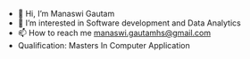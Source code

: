 - 👋 Hi, I’m Manaswi Gautam
- 👀 I’m interested in Software development and Data Analytics
- 📫 How to reach me manaswi.gautamhs@gmail.com
- Qualification: Masters In Computer Application

<!---
Manasvi1611/Manasvi1611 is a ✨ special ✨ repository because its `README.md` (this file) appears on your GitHub profile.
You can click the Preview link to take a look at your changes.
--->
